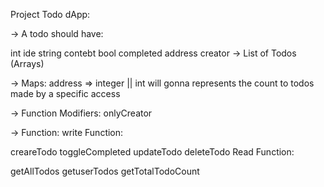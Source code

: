 Project Todo dApp:

-> A todo should have:

int ide
string contebt
bool completed
address creator
-> List of Todos (Arrays)

-> Maps: address => integer || int will gonna represents the count to todos made by a specific access

-> Function Modifiers: onlyCreator

-> Function: write Function:

creareTodo
toggleCompleted
updateTodo
deleteTodo
Read Function:

getAllTodos
getuserTodos
getTotalTodoCount

